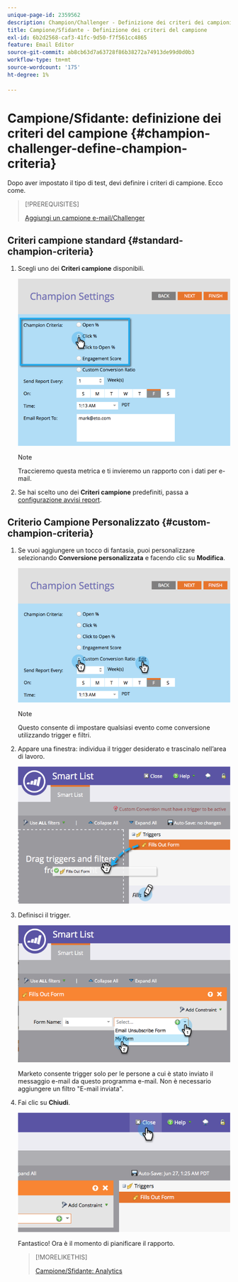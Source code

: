 ```yaml
---
unique-page-id: 2359562
description: Champion/Challenger - Definizione dei criteri dei campioni - Documentazione di Marketo - Documentazione del prodotto
title: Campione/Sfidante - Definizione dei criteri del campione
exl-id: 6b2d2568-caf3-41fc-9d50-f7f561cc4865
feature: Email Editor
source-git-commit: ab8cb63d7a63728f86b38272a74913de99d0d0b3
workflow-type: tm+mt
source-wordcount: '175'
ht-degree: 1%

---
```


# Campione/Sfidante: definizione dei criteri del campione {#champion-challenger-define-champion-criteria}

Dopo aver impostato il tipo di test, devi definire i criteri di campione. Ecco come.

>[!PREREQUISITES]
>
>[Aggiungi un campione e-mail/Challenger](/help/marketo/product-docs/email-marketing/general/functions-in-the-editor/email-tests-champion-challenger/add-an-email-champion-challenger.md)

## Criteri campione standard {#standard-champion-criteria}

1. Scegli uno dei **Criteri campione** disponibili.

   ![](assets/image2014-9-15-13-3a1-3a15.png)

   >[!NOTE]
   >
   >Traccieremo questa metrica e ti invieremo un rapporto con i dati per e-mail.

1. Se hai scelto uno dei **Criteri campione** predefiniti, passa a [configurazione avvisi report](/help/marketo/product-docs/email-marketing/general/functions-in-the-editor/email-tests-champion-challenger/champion-challenger-analytics.md#configure-report-alerts).

## Criterio Campione Personalizzato {#custom-champion-criteria}

1. Se vuoi aggiungere un tocco di fantasia, puoi personalizzare selezionando **Conversione personalizzata** e facendo clic su **Modifica**.

   ![](assets/image2014-9-15-13-3a2-3a52.png)

   >[!NOTE]
   >
   >Questo consente di impostare qualsiasi evento come conversione utilizzando trigger e filtri.

1. Appare una finestra: individua il trigger desiderato e trascinalo nell’area di lavoro.

   ![](assets/image2014-9-15-13-3a3-3a38.png)

1. Definisci il trigger.

   ![](assets/image2014-9-15-13-3a3-3a54.png)

   Marketo consente trigger solo per le persone a cui è stato inviato il messaggio e-mail da questo programma e-mail. Non è necessario aggiungere un filtro &quot;E-mail inviata&quot;.

1. Fai clic su **Chiudi**.

   ![](assets/image2014-9-15-13-3a4-3a7.png)

   Fantastico! Ora è il momento di pianificare il rapporto.

   >[!MORELIKETHIS]
   >
   >[Campione/Sfidante: Analytics](/help/marketo/product-docs/email-marketing/general/functions-in-the-editor/email-tests-champion-challenger/champion-challenger-analytics.md)
